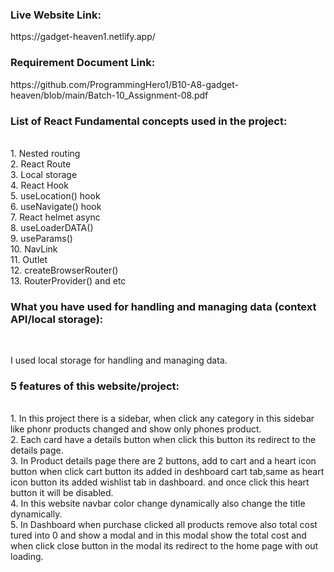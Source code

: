 <h3>Live Website Link: </h3>https://gadget-heaven1.netlify.app/
<h3>Requirement Document Link: </h3>https://github.com/ProgrammingHero1/B10-A8-gadget-heaven/blob/main/Batch-10_Assignment-08.pdf
<h3>List of React Fundamental concepts used in the project: </h3><br>
1. Nested routing<br>
2. React Route<br>
3. Local storage<br>
4. React Hook<br>
5. useLocation() hook<br>
6. useNavigate() hook<br>
7. React helmet async<br>
8. useLoaderDATA()<br>
9. useParams()<br>
10. NavLink<br>
11. Outlet<br>
12. createBrowserRouter()<br>
13. RouterProvider() and etc<br>

<h3>What you have used for handling and managing data (context API/local storage): </h3><br>
<p>I used local storage for handling and managing data.</p>

<h3>5 features of this website/project: </h3><br>
1. In this project there is a sidebar, when click any category in this sidebar like phonr products changed and show only phones product.<br> 
2. Each card have a details button when click this button its redirect to the details page.<br> 
3. In Product details page there are 2 buttons, add to cart and a heart icon button when click cart button its added in deshboard cart tab,same as heart icon button its added wishlist tab in dashboard. and once click this heart button it will be disabled.<br> 
4. In this website navbar color change dynamically also change the title dynamically.<br> 
5. In Dashboard when purchase clicked all products remove also total cost tured into 0 and show a modal and in this modal show the total cost and when click close button in the modal its redirect to the home page with out loading. <br> 